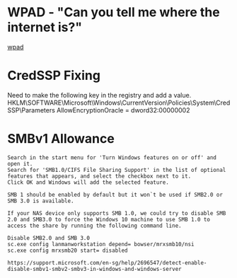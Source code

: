 <!-- TITLE: Windows -->
<!-- SUBTITLE: A quick summary of Windows -->

# WPAD - "Can you tell me where the internet is?"
[wpad](/wpad)
# CredSSP Fixing
Need to make the following key in the registry and add a value.
HKLM\SOFTWARE\Microsoft\Windows\CurrentVersion\Policies\System\CredSSP\Parameters
AllowEncryptionOracle = dword32:00000002

# SMBv1 Allowance

```text
Search in the start menu for 'Turn Windows features on or off' and open it.
Search for 'SMB1.0/CIFS File Sharing Support' in the list of optional features that appears, and select the checkbox next to it.
Click OK and Windows will add the selected feature.
		
SMB 1 should be enabled by default but it won`t be used if SMB2.0 or SMB 3.0 is available.

If your NAS device only supports SMB 1.0, we could try to disable SMB 2.0 and SMB3.0 to force the Windows 10 machine to use SMB 1.0 to access the share by running the following command line.

Disable SMB2.0 and SMB 3.0
sc.exe config lanmanworkstation depend= bowser/mrxsmb10/nsi
sc.exe config mrxsmb20 start= disabled

https://support.microsoft.com/en-sg/help/2696547/detect-enable-disable-smbv1-smbv2-smbv3-in-windows-and-windows-server
```

